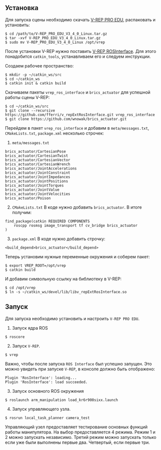 ## Установка
Для запуска сцены необходимо скачать [V-REP PRO EDU](http://www.coppeliarobotics.com/downloads.html), распаковать и установить: 

```
$ cd /path/to/V-REP_PRO_EDU_V3_4_0_Linux.tar.gz
$ tar -xvf V-REP_PRO_EDU_V3_4_0_Linux.tar.gz
$ sudo mv V-REP_PRO_EDU_V3_4_0_Linux /opt/vrep
```
После установки V-REP нужно поставить [V-REP ROSInterface](https://github.com/fferri/v_repExtRosInterface). Для этого понадобится `catkin_tools`, устанавливаем его и следуем инструкции. 

Создаем рабочее пространство:
```
$ mkdir -p ~/catkin_ws/src
$ cd ~/catkin_ws
$ catkin init & catkin build
```

Скачиваем пакеты `vrep_ros_interface` и `brics_actuator` для успешной работы сцены V-REP:
```
$ cd ~/catkin_ws/src
$ git clone --recursive https://github.com/fferri/v_repExtRosInterface.git vrep_ros_interface
$ git clone https://github.com/wnowak/brics_actuator.git
```

Перейдем в пакет `vrep_ros_interface` и добавим в `meta/messages.txt`, `CMakeLists.txt`, `package.xml` несколько строчек: 

1. `meta/messages.txt`
```
brics_actuator/CartesianPose
brics_actuator/CartesianTwist
brics_actuator/CartesianVector
brics_actuator/CartesianWrench
brics_actuator/JointAccelerations
brics_actuator/JointConstraint
brics_actuator/JointImpedances
brics_actuator/JointPositions
brics_actuator/JointTorques
brics_actuator/JointValue
brics_actuator/JointVelocities
brics_actuator/Poison 
```

2. `CMakeLists.txt` В коде нужно добавить `brics_actuator`. В итоге получим:
```
find_package(catkin REQUIRED COMPONENTS
    roscpp rosmsg image_transport tf cv_bridge brics_actuator
)
```

3. `package.xml` В коде нужно добавить строчку: 
```
<build_depend>brics_actuator</build_depend>
```

Теперь установим нужные переменные окружения и соберем пакет:
```
$ export VREP_ROOT=/opt/vrep
$ catkin build
```

И добавим символьную ссылку на библиотеку в V-REP:
```
$ cd /opt/vrep
$ ln -s ~/catkin_ws/devel/lib/libv_repExtRosInterface.so
```

## Запуск
Для запуска необходимо установить и настроить `V-REP PRO EDU`.

1. Запуск ядра ROS
```
$ roscore
```

2. Запуск `V-REP`.
```
$ vrep
```
Важно, чтобы после запуска `ROS Interface` был успешно запущен. Это можно увидеть при запуске `V-REP`, в консоле должно быть отображено:
```
Plugin 'RosInterface': loading...
Plugin 'RosInterface': load succeeded.
```

3. Запуск основного ROS окружения
```
$ roslaunch arm_manipulation load_kr6r900sixx.launch
```

4. Запуск управляющего узла.
```
$ rosrun local_task_planner camera_test
```
Управляющий узел предоставляет тестирование основных функций работы манипулятора. На выбор предоставляется 4 режима. Режим 1 и 2 можно запускать независимо. Третий режим можно запускать только если уже были выполнены первые два. Четвертый, если первые три.